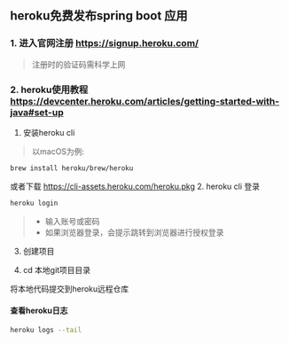 ## heroku免费发布spring boot 应用

### 1. 进入官网注册 https://signup.heroku.com/
> 注册时的验证码需科学上网

### 2. heroku使用教程 https://devcenter.heroku.com/articles/getting-started-with-java#set-up
1. 安装heroku cli
> 以macOS为例:
```bash
brew install heroku/brew/heroku
```
或者下载 https://cli-assets.heroku.com/heroku.pkg
2. heroku cli 登录
```bash
heroku login
```
> - 输入账号或密码
> - 如果浏览器登录，会提示跳转到浏览器进行授权登录

3. 创建项目

4. cd 本地git项目目录 

将本地代码提交到heroku远程仓库
 


#### 查看heroku日志
```bash
heroku logs --tail
```